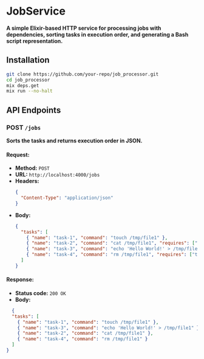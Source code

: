 # JobService

**A simple Elixir-based HTTP service for processing jobs with dependencies, sorting tasks in execution order, and generating a Bash script representation.**

## Installation

```bash
git clone https://github.com/your-repo/job_processor.git
cd job_processor
mix deps.get
mix run --no-halt
```

## API Endpoints  

### POST `/jobs`  
**Sorts the tasks and returns execution order in JSON.**  

#### Request:  
- **Method:** `POST`  
- **URL:** `http://localhost:4000/jobs`  
- **Headers:**  
  ```json
  {
    "Content-Type": "application/json"
  }
- **Body:**  
  ```json
  {
    "tasks": [
      { "name": "task-1", "command": "touch /tmp/file1" },
      { "name": "task-2", "command": "cat /tmp/file1", "requires": ["task-3"] },
      { "name": "task-3", "command": "echo 'Hello World!' > /tmp/file1", "requires": ["task-1"] },
      { "name": "task-4", "command": "rm /tmp/file1", "requires": ["task-2", "task-3"] }
    ]
  }

#### Response:  
- **Status code:** `200 OK`
- **Body:**  
```json
  {
  "tasks": [
    { "name": "task-1", "command": "touch /tmp/file1" },
    { "name": "task-3", "command": "echo 'Hello World!' > /tmp/file1" },
    { "name": "task-2", "command": "cat /tmp/file1" },
    { "name": "task-4", "command": "rm /tmp/file1" }
  ]
}